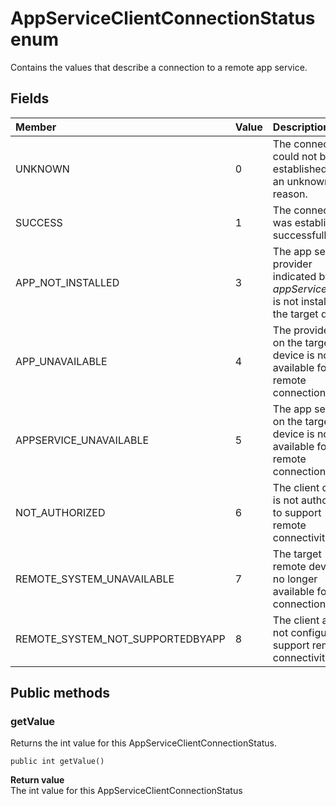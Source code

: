 # AppServiceClientConnectionStatus enum
Contains the values that describe a connection to a remote app service.

## Fields

|Member   |Value   |Description   |
|:--------|:-------|:-------------|
|UNKNOWN|0|The connection could not be established for an unknown reason.|
|SUCCESS|1|The connection was established successfully. |
|APP_NOT_INSTALLED |3 |The app service provider indicated by *appServiceName* is not installed on the target device. |
|APP_UNAVAILABLE |4 |The provider app on the target device is not available for remote connection. |
|APPSERVICE_UNAVAILABLE |5 |The app service on the target device is not available for remote connection. |
|NOT_AUTHORIZED |6 |The client device is not authorized to support remote connectivity. |
|REMOTE_SYSTEM_UNAVAILABLE |7 |The target remote device is no longer available for connection.|
|REMOTE_SYSTEM_NOT_SUPPORTEDBYAPP |8 |The client app is not configured to support remote connectivity. |

## Public methods

### getValue
Returns the int value for this AppServiceClientConnectionStatus.

`public int getValue()`

**Return value**  
The int value for this AppServiceClientConnectionStatus

